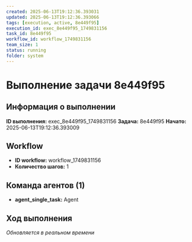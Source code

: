 ```yaml
---
created: 2025-06-13T19:12:36.393031
updated: 2025-06-13T19:12:36.393066
tags: [execution, active, 8e449f95]
execution_id: exec_8e449f95_1749831156
task_id: 8e449f95
workflow_id: workflow_1749831156
team_size: 1
status: running
folder: system
---
```


# Выполнение задачи 8e449f95

## Информация о выполнении

**ID выполнения:** exec_8e449f95_1749831156
**Задача:** 8e449f95
**Начато:** 2025-06-13T19:12:36.393009

## Workflow
- **ID workflow:** workflow_1749831156
- **Количество шагов:** 1

## Команда агентов (1)
- **agent_single_task:** Agent

## Ход выполнения
*Обновляется в реальном времени*

